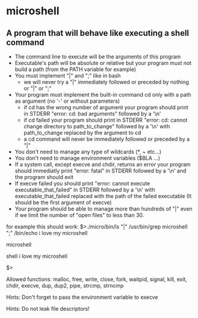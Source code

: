 # microshell
A program that will behave like executing a shell command
--------------------------------------------------------------------------------------

- The command line to execute will be the arguments of this program
- Executable's path will be absolute or relative but your program must not build a path (from the PATH variable for example)
- You must implement "|" and ";" like in bash
	- we will never try a "|" immediately followed or preceded by nothing or "|" or ";"
- Your program must implement the built-in command cd only with a path as argument (no '-' or without parameters)
	- if cd has the wrong number of argument your program should print in STDERR "error: cd: bad arguments" followed by a '\n'
	- if cd failed your program should print in STDERR "error: cd: cannot change directory to path_to_change" followed by a '\n' with path_to_change replaced by the argument to cd
	- a cd command will never be immediately followed or preceded by a "|"
- You don't need to manage any type of wildcards (*, ~ etc...)
- You don't need to manage environment variables ($BLA ...)
- If a system call, except execve and chdir, returns an error your program should immediatly print "error: fatal" in STDERR followed by a '\n' and the program should exit
- If execve failed you should print "error: cannot execute executable_that_failed" in STDERR followed by a '\n' with executable_that_failed replaced with the path of the failed executable (It should be the first argument of execve)
- Your program should be able to manage more than hundreds of "|" even if we limit the number of "open files" to less than 30.

for example this should work:
$>./micro/bin/ls "|" /usr/bin/grep microshell ";" /bin/echo i love my microshell

microshell

shell i love my microshell

$>

Allowed functions: malloc, free, write, close, fork, waitpid, signal, kill, exit, chdir, execve, dup, dup2, pipe, strcmp, strncmp

Hints:
Don't forget to pass the environment variable to execve

Hints:
Do not leak file descriptors!
